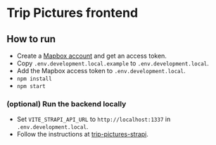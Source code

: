 # Trip Pictures frontend

## How to run

- Create a [Mapbox account](https://www.mapbox.com) and get an access token.
- Copy `.env.development.local.example` to `.env.development.local`.
- Add the Mapbox access token to `.env.development.local`.
- `npm install`
- `npm start`

### (optional) Run the backend locally

- Set `VITE_STRAPI_API_URL` to `http://localhost:1337` in `.env.development.local`.
- Follow the instructions at [trip-pictures-strapi](https://github.com/martpet/trip-pictures-strapi).
